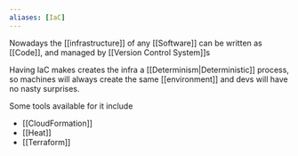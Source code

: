 ```yaml
---
aliases: [IaC]
---
```


Nowadays the [[infrastructure]] of any [[Software]] can be written as [[Code]], and managed by [[Version Control System]]s

Having IaC makes creates the infra a [[Determinism|Deterministic]] process, so machines will always create the same [[environment]] and devs will have no nasty surprises.

Some tools available for it include

- [[CloudFormation]]
- [[Heat]]
- [[Terraform]]
